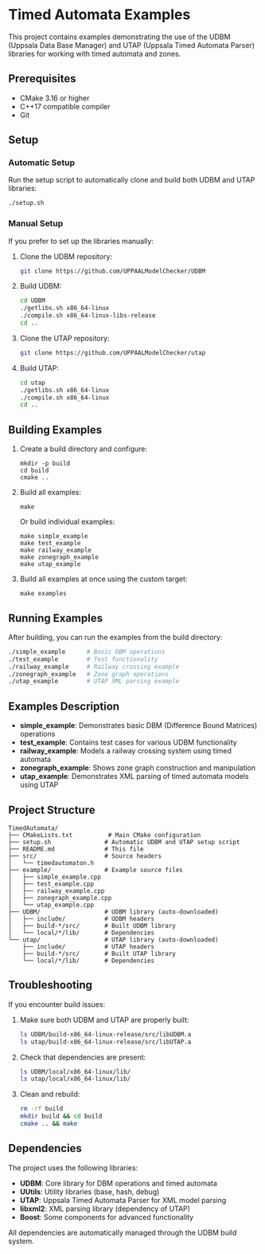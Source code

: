 # Timed Automata Examples

This project contains examples demonstrating the use of the UDBM (Uppsala Data Base Manager) and UTAP (Uppsala Timed Automata Parser) libraries for working with timed automata and zones.

## Prerequisites

- CMake 3.16 or higher
- C++17 compatible compiler
- Git

## Setup

### Automatic Setup

Run the setup script to automatically clone and build both UDBM and UTAP libraries:

```bash
./setup.sh
```

### Manual Setup

If you prefer to set up the libraries manually:

1. Clone the UDBM repository:
   ```bash
   git clone https://github.com/UPPAALModelChecker/UDBM
   ```

2. Build UDBM:
   ```bash
   cd UDBM
   ./getlibs.sh x86_64-linux
   ./compile.sh x86_64-linux-libs-release
   cd ..
   ```

3. Clone the UTAP repository:
   ```bash
   git clone https://github.com/UPPAALModelChecker/utap
   ```

4. Build UTAP:
   ```bash
   cd utap
   ./getlibs.sh x86_64-linux
   ./compile.sh x86_64-linux
   cd ..
   ```

## Building Examples

1. Create a build directory and configure:
   ```
   mkdir -p build
   cd build
   cmake ..
   ```

2. Build all examples:
   ```
   make
   ```

   Or build individual examples:
   ```
   make simple_example
   make test_example
   make railway_example
   make zonegraph_example
   make utap_example
   ```

3. Build all examples at once using the custom target:
   ```
   make examples
   ```

## Running Examples

After building, you can run the examples from the build directory:

```bash
./simple_example      # Basic DBM operations
./test_example        # Test functionality
./railway_example     # Railway crossing example
./zonegraph_example   # Zone graph operations
./utap_example        # UTAP XML parsing example
```

## Examples Description

- **simple_example**: Demonstrates basic DBM (Difference Bound Matrices) operations
- **test_example**: Contains test cases for various UDBM functionality
- **railway_example**: Models a railway crossing system using timed automata
- **zonegraph_example**: Shows zone graph construction and manipulation
- **utap_example**: Demonstrates XML parsing of timed automata models using UTAP

## Project Structure

```
TimedAutomata/
├── CMakeLists.txt          # Main CMake configuration
├── setup.sh               # Automatic UDBM and UTAP setup script
├── README.md              # This file
├── src/                   # Source headers
│   └── timedautomaton.h
├── example/               # Example source files
│   ├── simple_example.cpp
│   ├── test_example.cpp
│   ├── railway_example.cpp
│   ├── zonegraph_example.cpp
│   └── utap_example.cpp
├── UDBM/                  # UDBM library (auto-downloaded)
│   ├── include/           # UDBM headers
│   ├── build-*/src/       # Built UDBM library
│   └── local/*/lib/       # Dependencies
└── utap/                  # UTAP library (auto-downloaded)
    ├── include/           # UTAP headers
    ├── build-*/src/       # Built UTAP library
    └── local/*/lib/       # Dependencies
```

## Troubleshooting

If you encounter build issues:

1. Make sure both UDBM and UTAP are properly built:
   ```bash
   ls UDBM/build-x86_64-linux-release/src/libUDBM.a
   ls utap/build-x86_64-linux-release/src/libUTAP.a
   ```

2. Check that dependencies are present:
   ```bash
   ls UDBM/local/x86_64-linux/lib/
   ls utap/local/x86_64-linux/lib/
   ```

3. Clean and rebuild:
   ```bash
   rm -rf build
   mkdir build && cd build
   cmake .. && make
   ```

## Dependencies

The project uses the following libraries:
- **UDBM**: Core library for DBM operations and timed automata
- **UUtils**: Utility libraries (base, hash, debug)
- **UTAP**: Uppsala Timed Automata Parser for XML model parsing
- **libxml2**: XML parsing library (dependency of UTAP)
- **Boost**: Some components for advanced functionality

All dependencies are automatically managed through the UDBM build system.
